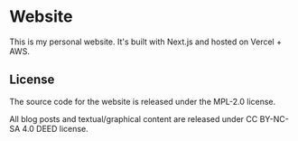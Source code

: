# Website

This is my personal website. It's built with Next.js and hosted on Vercel + AWS.

## License

The source code for the website is released under the MPL-2.0 license.

All blog posts and textual/graphical content are released under CC BY-NC-SA 4.0 DEED license.

